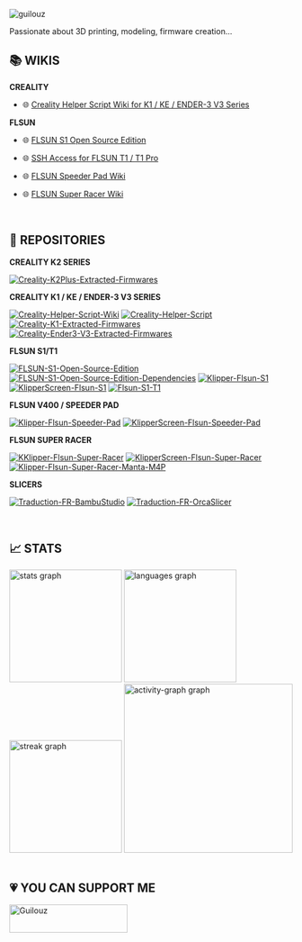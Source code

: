 <p align="left"> <img src="https://komarev.com/ghpvc/?username=guilouz&label=Profile%20views&color=0e75b6&style=flat" alt="guilouz" /> </p>

Passionate about 3D printing, modeling, firmware creation...

## :books: WIKIS

**CREALITY**

- :globe_with_meridians: [Creality Helper Script Wiki for K1 / KE / ENDER-3 V3 Series](https://guilouz.github.io/Creality-Helper-Script-Wiki)

**FLSUN**

- :globe_with_meridians: [FLSUN S1 Open Source Edition](https://guilouz.github.io/FLSUN-S1-Open-Source-Edition/home.html)

- :globe_with_meridians: [SSH Access for FLSUN T1 / T1 Pro](https://github.com/Guilouz/Flsun-S1-T1/tree/main/FLSUN%20T1%20-%20T1%20Pro/Open%20Source/SSH%20Access)

- :globe_with_meridians: [FLSUN Speeder Pad Wiki](https://github.com/Guilouz/Klipper-Flsun-Speeder-Pad/wiki)

- :globe_with_meridians: [FLSUN Super Racer Wiki](https://guilouz.github.io/Klipper-Flsun-Super-Racer/)

<br />

## :bookmark_tabs: REPOSITORIES

**CREALITY K2 SERIES**

[![Creality-K2Plus-Extracted-Firmwares](https://github-readme-stats.vercel.app/api/pin/?username=Guilouz&repo=Creality-K2Plus-Extracted-Firmwares)](https://github.com/Guilouz/Creality-K2Plus-Extracted-Firmwares)

**CREALITY K1 / KE / ENDER-3 V3 SERIES**

[![Creality-Helper-Script-Wiki](https://github-readme-stats.vercel.app/api/pin/?username=Guilouz&repo=Creality-Helper-Script-Wiki)](https://github.com/Guilouz/Creality-Helper-Script-Wiki) 
[![Creality-Helper-Script](https://github-readme-stats.vercel.app/api/pin/?username=Guilouz&repo=Creality-Helper-Script)](https://github.com/Guilouz/Creality-Helper-Script)
[![Creality-K1-Extracted-Firmwares](https://github-readme-stats.vercel.app/api/pin/?username=Guilouz&repo=Creality-K1-Extracted-Firmwares)](https://github.com/Guilouz/Creality-K1-Extracted-Firmwares)
[![Creality-Ender3-V3-Extracted-Firmwares](https://github-readme-stats.vercel.app/api/pin/?username=Guilouz&repo=Creality-Ender3-V3-Extracted-Firmwares)](https://github.com/Guilouz/Creality-Ender3-V3-Extracted-Firmwares)


**FLSUN S1/T1**

[![FLSUN-S1-Open-Source-Edition](https://github-readme-stats.vercel.app/api/pin/?username=Guilouz&repo=FLSUN-S1-Open-Source-Edition)](https://github.com/Guilouz/FLSUN-S1-Open-Source-Edition)
[![FLSUN-S1-Open-Source-Edition-Dependencies](https://github-readme-stats.vercel.app/api/pin/?username=Guilouz&repo=FLSUN-S1-Open-Source-Edition-Dependencies)](https://github.com/Guilouz/FLSUN-S1-Open-Source-Edition-Dependencies)
[![Klipper-Flsun-S1](https://github-readme-stats.vercel.app/api/pin/?username=Guilouz&repo=Klipper-Flsun-S1)](https://github.com/Guilouz/Klipper-Flsun-S1)
[![KlipperScreen-Flsun-S1](https://github-readme-stats.vercel.app/api/pin/?username=Guilouz&repo=KlipperScreen-Flsun-S1)](https://github.com/Guilouz/KlipperScreen-Flsun-S1)
[![Flsun-S1-T1](https://github-readme-stats.vercel.app/api/pin/?username=Guilouz&repo=Flsun-S1-T1)](https://github.com/Guilouz/Flsun-S1-T1)

**FLSUN V400 / SPEEDER PAD**

[![Klipper-Flsun-Speeder-Pad](https://github-readme-stats.vercel.app/api/pin/?username=Guilouz&repo=Klipper-Flsun-Speeder-Pad)](https://github.com/Guilouz/Klipper-Flsun-Speeder-Pad)
[![KlipperScreen-Flsun-Speeder-Pad](https://github-readme-stats.vercel.app/api/pin/?username=Guilouz&repo=KlipperScreen-Flsun-Speeder-Pad)](https://github.com/Guilouz/KlipperScreen-Flsun-Speeder-Pad)


**FLSUN SUPER RACER**

[![KKlipper-Flsun-Super-Racer](https://github-readme-stats.vercel.app/api/pin/?username=Guilouz&repo=Klipper-Flsun-Super-Racer)](https://github.com/Guilouz/Klipper-Flsun-Super-Racer)
[![KlipperScreen-Flsun-Super-Racer](https://github-readme-stats.vercel.app/api/pin/?username=Guilouz&repo=KlipperScreen-Flsun-Super-Racer)](https://github.com/Guilouz/KlipperScreen-Flsun-Super-Racer)
[![Klipper-Flsun-Super-Racer-Manta-M4P](https://github-readme-stats.vercel.app/api/pin/?username=Guilouz&repo=Klipper-Flsun-Super-Racer-Manta-M4P)](https://github.com/Guilouz/Klipper-Flsun-Super-Racer-Manta-M4P)


**SLICERS**

[![Traduction-FR-BambuStudio](https://github-readme-stats.vercel.app/api/pin/?username=Guilouz&repo=Traduction-FR-BambuStudio)](https://github.com/Guilouz/Traduction-FR-BambuStudio)
[![Traduction-FR-OrcaSlicer](https://github-readme-stats.vercel.app/api/pin/?username=Guilouz&repo=Traduction-FR-OrcaSlicer)](https://github.com/Guilouz/Traduction-FR-OrcaSlicer)

<br />

## :chart_with_upwards_trend: STATS

<div align="left">
  <img src="https://github-readme-stats.vercel.app/api?username=Guilouz&hide_title=false&hide_rank=true&show_icons=true&include_all_commits=true&count_private=true&disable_animations=false&theme=default&locale=en&hide_border=true&order=1&custom_title=GitHub%20Stats" height="200" alt="stats graph"  />
  <img src="https://github-readme-stats.vercel.app/api/top-langs?username=Guilouz&locale=en&hide_title=false&layout=compact&card_width=320&langs_count=5&theme=default&hide_border=true&order=2" height="200" alt="languages graph"  />
  <img src="https://streak-stats.demolab.com?user=Guilouz&locale=en&mode=weekly&theme=default&hide_border=true&border_radius=5&order=3" height="200" alt="streak graph"  />
  <img src="https://github-readme-activity-graph.vercel.app/graph?username=Guilouz&radius=16&theme=github-light&area=true&order=5&custom_title=Contribution%20Graph&hide_border=true" height="300" alt="activity-graph graph"  />
</div>

<br />

## :heartpulse: YOU CAN SUPPORT ME
<p><a href="https://ko-fi.com/Guilouz"> <img align="left" src="https://cdn.ko-fi.com/cdn/kofi5.png?v=3" height="50" width="210" alt="Guilouz" /></a></p>
